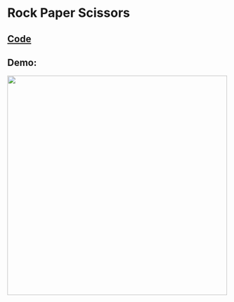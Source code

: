 # Rock Paper Scissors

## [Code](https://github.com/dylanbuchi/100-days-of-code/blob/main/src/day_4/rock_paper_scissors.py)

## Demo:

<img src= https://user-images.githubusercontent.com/52018183/103614897-5dfb1200-4f08-11eb-8e04-53fd69c5c641.png width="500">
